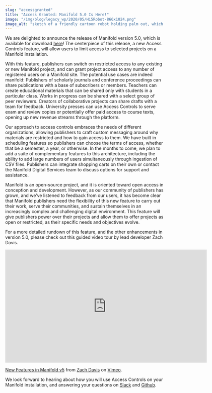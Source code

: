 ```yaml
---
slug: "accessgranted"
title: "Access Granted: Manifold 5.0 Is Here!"
image: "/img/blog/legacy_wp/2020/05/Hi5Robot-866x1024.png"
image_alt: "sketch of a friendly cartoon robot holding palm out, which shows a Manifold logo"
---
```


We are delighted to announce the release of Manifold version 5.0, which is available for download [here](https://manifoldapp.org/docs/reference/downloads)! The centerpiece of this release, a new Access Controls feature, will allow users to limit access to selected projects on a Manifold installation.

With this feature, publishers can switch on restricted access to any existing or new Manifold project, and can grant project access to any number of registered users on a Manifold site. The potential use cases are indeed manifold: Publishers of scholarly journals and conference proceedings can share publications with a base of subscribers or members. Teachers can create educational materials that can be shared only with students in a particular class. Works in progress can be shared with a select group of peer reviewers. Creators of collaborative projects can share drafts with a team for feedback. University presses can use Access Controls to serve exam and review copies or potentially offer paid access to course texts, opening up new revenue streams through the platform.

<!--truncate-->

Our approach to access controls embraces the needs of different organizations, allowing publishers to craft custom messaging around why materials are restricted and how to gain access to them. We have built in scheduling features so publishers can choose the terms of access, whether that be a semester, a year, or otherwise. In the months to come, we plan to add a suite of complementary features to this architecture, including the ability to add large numbers of users simultaneously through ingestion of CSV files. Publishers can integrate shopping carts on their own or contact the Manifold Digital Services team to discuss options for support and assistance.

Manifold is an open-source project, and it is oriented toward open access in conception and development. However, as our community of publishers has grown, and we’ve listened to feedback from our users, it has become clear that Manifold publishers need the flexibility of this new feature to carry out their work, serve their communities, and sustain themselves in an increasingly complex and challenging digital environment. This feature will give publishers power over their projects and allow them to offer projects as open or restricted, as their specific needs and objectives evolve.

For a more detailed rundown of this feature, and the other enhancements in version 5.0, please check out this guided video tour by lead developer Zach Davis.

<iframe src="https://player.vimeo.com/video/423616600" width="640" height="360" frameborder="0" allow="autoplay; fullscreen; picture-in-picture" allowfullscreen></iframe>
<p><a href="https://vimeo.com/423616600">New Features in Manifold v5</a> from <a href="https://vimeo.com/user25947133">Zach Davis</a> on <a href="https://vimeo.com">Vimeo</a>.</p>

We look forward to hearing about how you will use Access Controls on your Manifold installation, and answering your questions on [Slack](https://manifold-slackin.herokuapp.com/) and [Github](https://github.com/ManifoldScholar/manifold).